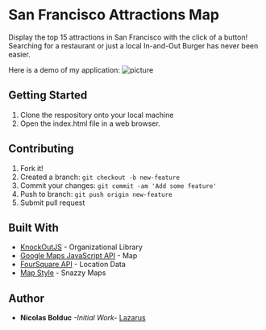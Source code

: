 # San Francisco Attractions Map

Display the top 15 attractions in San Francisco with the click of a button! Searching for a restaurant or just a local In-and-Out Burger has never been easier.

Here is a demo of my application:
![picture](img/sfAttractionsDemo.gif)

## Getting Started

1. Clone the respository onto your local machine
2. Open the index.html file in a web browser.

## Contributing

1. Fork it!
2. Created a branch: `git checkout -b new-feature`
3. Commit your changes: `git commit -am 'Add some feature'`
4. Push to branch: `git push origin new-feature`
5. Submit pull request

## Built With

* [KnockOutJS](http://knockoutjs.com/) - Organizational Library
* [Google Maps JavaScript API](https://developers.google.com/maps/documentation/javascript/) - Map
* [FourSquare API](https://developer.foursquare.com/overview/) - Location Data
* [Map Style](https://snazzymaps.com/) - Snazzy Maps

## Author

* **Nicolas Bolduc** _-Initial Work-_ [Lazarus](https://github.com/lazarus432)